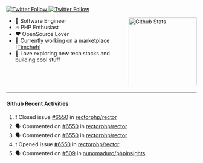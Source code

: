 <p>
  <a href="https://twitter.com/50bhan">
    <img alt="Twitter Follow" src="https://img.shields.io/twitter/follow/50bhan?color=1DA1F2&logo=twitter&style=for-the-badge">
  </a>
  
  <a href="https://www.linkedin.com/in/50bhan">
    <img alt="Twitter Follow" src="https://img.shields.io/badge/LinkedIn-0077B5?style=for-the-badge&logo=linkedin&logoColor=white">
  </a>
</p>

<img alt="Github Stats" src="https://github-readme-stats.vercel.app/api?username=50bhan&show_icons=true" align="right" height="180" />

- 🔭 Software Engineer
- :fire: PHP Enthusiast
- :hearts: OpenSource Lover
- :mega: Currently working on a marketplace [[Timcheh](https://timcheh.com)]
- 🚀 Love exploring new tech stacks and building cool stuff

<br><br><br><hr>

#### Github Recent Activities
<!--START_SECTION:activity-->
1. ❗️ Closed issue [#6550](https://github.com/rectorphp/rector/issues/6550) in [rectorphp/rector](https://github.com/rectorphp/rector)
2. 🗣 Commented on [#6550](https://github.com/rectorphp/rector/issues/6550) in [rectorphp/rector](https://github.com/rectorphp/rector)
3. 🗣 Commented on [#6550](https://github.com/rectorphp/rector/issues/6550) in [rectorphp/rector](https://github.com/rectorphp/rector)
4. ❗️ Opened issue [#6550](https://github.com/rectorphp/rector/issues/6550) in [rectorphp/rector](https://github.com/rectorphp/rector)
5. 🗣 Commented on [#509](https://github.com/nunomaduro/phpinsights/issues/509) in [nunomaduro/phpinsights](https://github.com/nunomaduro/phpinsights)
<!--END_SECTION:activity-->
